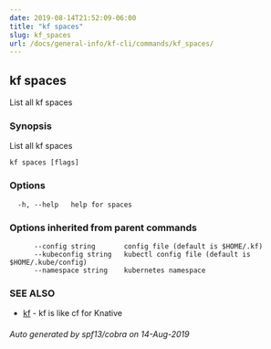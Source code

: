 ```yaml
---
date: 2019-08-14T21:52:09-06:00
title: "kf spaces"
slug: kf_spaces
url: /docs/general-info/kf-cli/commands/kf_spaces/
---
```

## kf spaces

List all kf spaces

### Synopsis

List all kf spaces

```
kf spaces [flags]
```

### Options

```
  -h, --help   help for spaces
```

### Options inherited from parent commands

```
      --config string       config file (default is $HOME/.kf)
      --kubeconfig string   kubectl config file (default is $HOME/.kube/config)
      --namespace string    kubernetes namespace
```

### SEE ALSO

* [kf](/docs/general-info/kf-cli/commands/kf/)	 - kf is like cf for Knative

###### Auto generated by spf13/cobra on 14-Aug-2019
